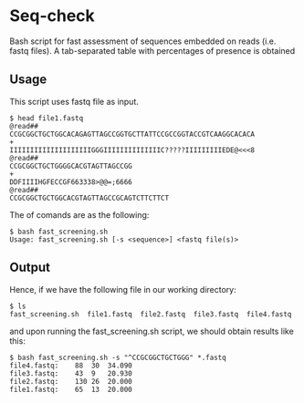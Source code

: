 # Seq-check
Bash script for fast assessment of sequences embedded on reads (i.e. fastq files). A tab-separated table with percentages of presence is obtained

## Usage
This script uses fastq file as input. 

```
$ head file1.fastq
@read##
CCGCGGCTGCTGGCACAGAGTTAGCCGGTGCTTATTCCGCCGGTACCGTCAAGGCACACA
+
IIIIIIIIIIIIIIIIIIIIGGGIIIIIIIIIIIIIIC?????IIIIIIIIIEDE@<<<8
@read##
CCGCGGCTGCTGGGGCACGTAGTTAGCCGG
+
DDFIIIIHGFECCGF663338>@@=;6666
@read##
CCGCGGCTGCTGGCACGTAGTTAGCCGCAGTCTTCTTCT
```
The of comands are as the following:

```
$ bash fast_screening.sh
Usage: fast_screening.sh [-s <sequence>] <fastq file(s)>
```
## Output

Hence, if we have the following file in our working directory:
```
$ ls
fast_screening.sh  file1.fastq  file2.fastq  file3.fastq  file4.fastq 
```
and upon running the fast_screening.sh script, we should obtain results like this:
```
$ bash fast_screening.sh -s "^CCGCGGCTGCTGGG" *.fastq
file4.fastq:	88	30	34.090
file3.fastq:	43	9	20.930
file2.fastq:	130	26	20.000
file1.fastq:	65	13	20.000
```


